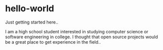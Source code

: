 # hello-world
Just getting started here..

I am a high school student interested in studying computer science or software engineering in college. I thought that open source projects would be a great place to get experience in the field..
